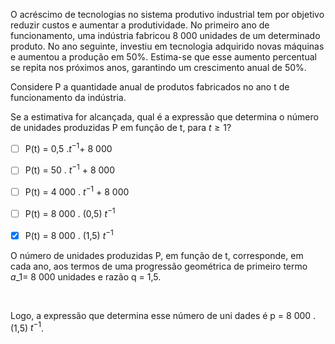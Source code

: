 

O acréscimo de tecnologias no sistema produtivo industrial tem por objetivo reduzir custos e aumentar a produtividade. No primeiro ano de funcionamento, uma indústria fabricou 8 000 unidades de um determinado produto. No ano seguinte, investiu em tecnologia adquirido novas máquinas e aumentou a produção em 50%. Estima-se que esse aumento percentual se repita nos próximos anos, garantindo um crescimento anual de 50%.

Considere P a quantidade anual de produtos fabricados no ano t de funcionamento da indústria.

Se a estimativa for alcançada, qual é a expressão que determina o número de unidades produzidas P em função de t, para $t \geq1$?



- [ ] P(t) = 0,5 .$t^{-1}$+ 8 000
- [ ] P(t) = 50 . $t^{-1}$ + 8 000
- [ ] P(t) = 4 000 . $t^{-1}$ + 8 000
- [ ] P(t) = 8 000 . (0,5) $t^{-1}$
- [x] P(t) = 8 000 . (1,5) $t^{-1}$


O número de unidades produzidas P, em função de t, corresponde, em cada ano, aos termos de uma progressão geométrica de primeiro termo $a\_1$= 8 000 unidades e razão q = 1,5.

 

Logo, a expressão que determina esse número de uni dades é p = 8 000 . (1,5) $t^{-1}$.

        